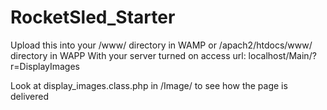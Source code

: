 RocketSled_Starter
==================

Upload this into your /www/ directory in WAMP or /apach2/htdocs/www/ directory in WAPP
With your server turned on access url: localhost/Main/?r=DisplayImages

Look at display_images.class.php in /Image/ to see how the page is delivered
